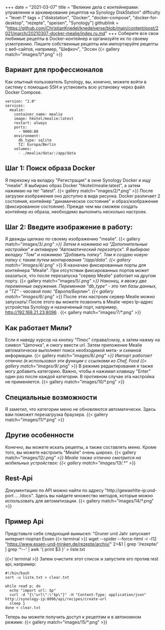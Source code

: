 +++
date = "2021-03-07"
title = "Великие дела с контейнерами: управление и архивирование рецептов на Synology DiskStation"
difficulty = "level-1"
tags = ["diskstation", "Docker", "docker-compose", "docker-for-desktop", "rezepte", "speisen", "Synology"]
githublink = "https://github.com/ChristianKnedel/knedelverse/blob/main/content/post/2021/march/20210307-docker-mealie/index.ru.md"
+++
Соберите все свои любимые рецепты в Docker-контейнер и организуйте их по своему усмотрению. Пишите собственные рецепты или импортируйте рецепты с веб-сайтов, например, "Шефкоч", "Эссен
{{< gallery match="images/1/*.png" >}}

## Вариант для профессионалов
Как опытный пользователь Synology, вы, конечно, можете войти в систему с помощью SSH и установить всю установку через файл Docker Compose.
```
version: "2.0"
services:
  mealie:
    container_name: mealie
    image: hkotel/mealie:latest
    restart: always
    ports:
      - 9000:80
    environment:
      db_type: sqlite
      TZ: Europa/Berlin
    volumes:
      - ./mealie/data/:/app/data

```

## Шаг 1: Поиск образа Docker
Я перехожу на вкладку "Регистрация" в окне Synology Docker и ищу "mealie". Я выбираю образ Docker "hkotel/mealie:latest", а затем нажимаю на тег "latest".
{{< gallery match="images/2/*.png" >}}
После загрузки изображения оно доступно в виде рисунка. Docker различает 2 состояния, контейнер "динамическое состояние" и образ/изображение (фиксированное состояние). Прежде чем мы сможем создать контейнер из образа, необходимо выполнить несколько настроек.
## Шаг 2: Введите изображение в работу:
Я дважды щелкаю по своему изображению "mealie".
{{< gallery match="images/3/*.png" >}}
Затем я нажимаю на "Дополнительные настройки" и активирую "Автоматический перезапуск". Я выбираю вкладку "Том" и нажимаю "Добавить папку". Там я создаю новую папку с таким путем монтирования "/app/data".
{{< gallery match="images/4/*.png" >}}
Я назначаю фиксированные порты для контейнера "Mealie". При отсутствии фиксированных портов может оказаться, что после перезапуска "сервер Mealie" работает на другом порту.
{{< gallery match="images/5/*.png" >}}
Наконец, я ввожу две переменные окружения. Переменная "db_type" - это тип базы данных, а "TZ" - часовой пояс "Европа/Берлин".
{{< gallery match="images/6/*.png" >}}
После этих настроек сервер Mealie можно запускать! После этого вы можете позвонить в Mealie через Ip-адрес устройства Synology и назначенный порт, например, http://192.168.21.23:8096 .
{{< gallery match="images/7/*.png" >}}

## Как работает Мили?
Если я наведу курсор на кнопку "Плюс" справа/снизу, а затем нажму на символ "Цепочка", я смогу ввести url. Затем приложение Mealie автоматически выполняет поиск необходимой мета- и схемной информации.
{{< gallery match="images/8/*.png" >}}
Импорт работает отлично (я использовал эти функции с ссылками из Chef, Food
{{< gallery match="images/9/*.png" >}}
В режиме редактирования я также могу добавить категорию. Важно, чтобы я нажимал клавишу "Enter" один раз после каждой категории. В противном случае эта настройка не применяется.
{{< gallery match="images/10/*.png" >}}

## Специальные возможности
Я заметил, что категории меню не обновляются автоматически. Здесь вам поможет перезагрузка браузера.
{{< gallery match="images/11/*.png" >}}

## Другие особенности
Конечно, вы можете искать рецепты, а также составлять меню. Кроме того, вы можете настроить "Mealie" очень широко.
{{< gallery match="images/12/*.png" >}}
Mealie также отлично смотрится на мобильных устройствах:
{{< gallery match="images/13/*.*" >}}

## Rest-Api
Документацию по API можно найти по адресу "http://gewaehlte-ip:und-port ... /docs". Здесь вы найдете множество методов, которые можно использовать для автоматизации.
{{< gallery match="images/14/*.png" >}}

## Пример Api
Представьте себе следующий вымысел: "Gruner und Jahr запускает интернет-портал Essen
{{< terminal >}}
wget --spider --force-html -r -l12  "https://www.essen-und-trinken.de/rezepte/archiv/"  2>&1 | grep '/rezepte/' | grep '^--' | awk '{ print $3 }' > liste.txt

{{</ terminal >}}
Затем очистите этот список и запустите его против rest api, например:
```
#!/bin/bash
sort -u liste.txt > clear.txt

while read p; do
  echo "import url: $p"
  curl -d "{\"url\":\"$p\"}" -H "Content-Type: application/json" http://synology-ip:8096/api/recipes/create-url
  sleep 1
done < clear.txt

```
Теперь вы можете получить доступ к рецептам и в автономном режиме:
{{< gallery match="images/15/*.png" >}}

